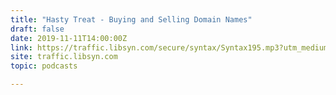 ```yaml
---
title: "Hasty Treat - Buying and Selling Domain Names"
draft: false
date: 2019-11-11T14:00:00Z
link: https://traffic.libsyn.com/secure/syntax/Syntax195.mp3?utm_medium=RSS&utm_source=hune
site: traffic.libsyn.com
topic: podcasts  

---
```

